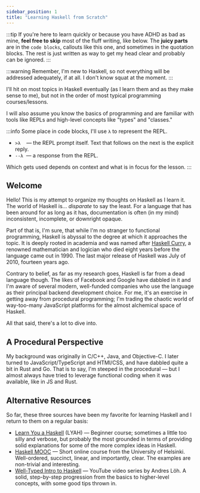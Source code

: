 ```yaml
---
sidebar_position: 1
title: "Learning Haskell from Scratch"
---
```

:::tip
If you're here to learn quickly or because you have ADHD as bad as mine, **feel free to skip** most of the fluff writing, like below. The **juicy parts** are in the `code blocks`, callouts like this one, and sometimes in the quotation blocks. The rest is just written as way to get my head clear and probably can be ignored.
:::

:::warning
Remember, I'm new to Haskell, so not everything will be addressed adequately, if at all. I don't know squat at the moment.
:::

I'll hit on most topics in Haskell eventually (as I learn them and as they make sense to me), but not in the order of most typical programming courses/lessons.

I will also assume you know the basics of programming and are familiar with tools like REPLs and high-level concepts like "types" and "classes."

:::info
Some place in code blocks, I'll use `λ` to represent the REPL.

- `>λ`&nbsp;&nbsp;&nbsp;&nbsp;&mdash; the REPL prompt itself. Text that follows on the next is the explicit reply.
- `--λ`&nbsp;&nbsp;&mdash; a response from the REPL.

Which gets used depends on context and what is in focus for the lesson.
:::

## Welcome
Hello! This is my attempt to organize my thoughts on Haskell as I learn it. The world of Haskell is... _disparate_ to say the least. For a language that has been around for as long as it has, documentation is often (in my mind) inconsistent, incomplete, or downright opaque.

Part of that is, I'm sure, that while I'm no stranger to functional programming, Haskell is abyssal to the degree at which it approaches the topic. It is deeply rooted in academia and was named after [Haskell Curry](https://en.wikipedia.org/wiki/Haskell_Curry), a renowned mathematician and logician who died eight years before the language came out in 1990. The last major release of Haskell was July of 2010, fourteen years ago.

Contrary to belief, as far as my research goes, Haskell is far from a dead language though. The likes of Facebook and Google have dabbled in it and I'm aware of several modern, well-funded companies who use the language as their principal backend development choice. For me, it's an exercise in getting away from procedural programming; I'm trading the chaotic world of way-too-many JavaScript platforms for the almost alchemical space of Haskell.

All that said, there's a lot to dive into.

## A Procedural Perspective

My background was originally in C/C++, Java, and Objective-C. I later turned to JavaScript/TypeScript and HTMl/CSS, and have dabbled quite a bit in Rust and Go. That is to say, I'm steeped in the procedural &mdash; but I almost always have tried to leverage functional coding when it was available, like in JS and Rust.

## Alternative Resources
So far, these three sources have been my favorite for learning Haskell and I return to them on a regular basis:
- [Learn You a Haskell](https://learnyouahaskell.com/) (LYAH) &mdash; Beginner course; sometimes a little too silly and verbose, but probably the most grounded in terms of providing solid explanations for some of the more complex ideas in Haskell.
- [Haskell MOOC](https://haskell.mooc.fi/) &mdash; Short online course from the University of Helsinki. Well-ordered, succinct, linear, and importantly, clear. The examples are non-trivial and interesting.
- [Well-Typed Intro to Haskell](https://www.youtube.com/watch?v=3blAsQDT0u8&list=PLD8gywOEY4HauPWPfH0pJPIYUWqi0Gg10) &mdash; YouTube video series by Andres Löh. A solid, step-by-step progression from the basics to higher-level concepts, with some good tips thrown in. 
